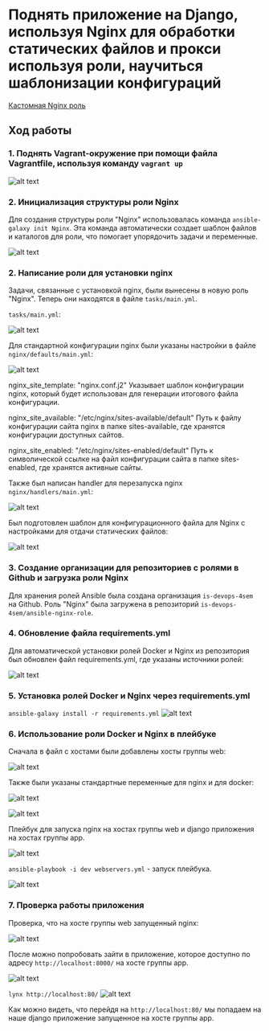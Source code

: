 # Поднять приложение на Django, используя Nginx для обработки статических файлов и прокси используя роли, научиться шаблонизации конфигураций
[Кастомная Nginx роль](https://github.com/is-devops-4sem/ansible-nginx-role/tree/master)

## Ход работы

### 1. Поднять Vagrant-окружение при помощи файла Vagrantfile, используя команду `vagrant up`
![alt text](screenshots/1.png)

### 2. Инициализация структуры роли Nginx
Для создания структуры роли "Nginx" использовалась команда `ansible-galaxy init Nginx`. Эта команда автоматически создает шаблон файлов и каталогов для роли, что помогает упорядочить задачи и переменные.

![alt text](screenshots/2.png)

### 2. Написание роли для установки nginx
Задачи, связанные с установкой nginx, были вынесены в новую роль "Nginx". Теперь они находятся в файле `tasks/main.yml`.

`tasks/main.yml`:

![alt text](screenshots/3.png)

Для стандартной конфигурации nginx были указаны настройки в файле `nginx/defaults/main.yml`:

![alt text](screenshots/4.png)

nginx_site_template: "nginx.conf.j2"
Указывает шаблон конфигурации nginx, который будет использован для генерации итогового файла конфигурации.

nginx_site_available: "/etc/nginx/sites-available/default"
Путь к файлу конфигурации сайта nginx в папке sites-available, где хранятся конфигурации доступных сайтов.

nginx_site_enabled: "/etc/nginx/sites-enabled/default"
Путь к символической ссылке на файл конфигурации сайта в папке sites-enabled, где хранятся активные сайты.

Также был написан handler для перезапуска nginx `nginx/handlers/main.yml`:

![alt text](screenshots/5.png)

Был подготовлен шаблон для конфигурационного файла для Nginx с настройками для отдачи статических файлов:

![alt text](screenshots/7.png)

### 3. Создание организации для репозиториев с ролями в Github и загрузка роли Nginx
Для хранения ролей Ansible была создана организация `is-devops-4sem` на Github. Роль "Nginx" была загружена в репозиторий `is-devops-4sem/ansible-nginx-role`.


### 4. Обновление файла requirements.yml
Для автоматической установки ролей Docker и Nginx из репозитория был обновлен файл requirements.yml, где указаны источники ролей:

![alt text](screenshots/6.png)

### 5. Установка ролей Docker и Nginx через requirements.yml
`ansible-galaxy install -r requirements.yml`
![alt text](screenshots/13.png)


### 6. Использование роли Docker и Nginx в плейбуке

Сначала в файл с хостами были добавлены хосты группы web:

![alt text](screenshots/9.png)

Также были указаны стандартные переменные для nginx и для docker:

![alt text](screenshots/10.png)

![alt text](screenshots/11.png)


Плейбук для запуска nginx на хостах группы web и django приложения на хостах группы app. 

![alt text](screenshots/12.png)

`ansible-playbook -i dev webservers.yml` - запуск плейбука.

![alt text](screenshots/14.png)

### 7. Проверка работы приложения

Проверка, что на хосте группы web запущенный nginx:

![alt text](screenshots/15.png)

После можно попробовать зайти в приложение, которое доступно по адресу `http://localhost:8000/` на хосте группы app.

![alt text](screenshots/16.png)


`lynx http://localhost:80/`
![alt text](screenshots/17.png)

Как можно видеть, что перейдя на `http://localhost:80/` мы попадаем на наше django приложение запущенное на хосте группы app.